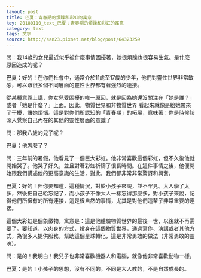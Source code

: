 ```yaml
---
layout: post
title: 巴夏：青春期的煩躁和彩虹的寓意
key: 20180110_text_巴夏：青春期的煩躁和彩虹的寓意
category: text
tags: 文字
source: http://san23.pixnet.net/blog/post/64323259
---
```



問：我14歲的女兒最近似乎被什麼事情困擾著，她很煩躁也很容易生氣。是什麼原因造成的呢？

巴夏：好的！在你們社會中，通常介於11歲至17歲的少年，他們對靈性世界非常敏感，可以跟很多個不同層面的靈性世界都有著強烈的連接。

從某種意義上講，你女兒受困擾的唯一原因，就是因為她還沒關注在「她是誰？」或者「她是什麼？」上面。因此，物質世界和非物質世界 看起來就像是給她帶來了干擾，讓她煩惱。這是對你們所認知的「青春期」的拓展，意味著：你是時候該深入覺察自己內在的其他的靈性層面的意識了

問：那我八歲的兒子呢？

巴夏：他怎麼了？

問：三年前的暑假，他看見了一個巨大彩虹。他非常喜歡這個彩虹，但不久後他就開始哭了。他哭了好久，並且對著彩虹祈禱了很長時間。在這件事情之後，他便開始跟我們講述他的更高意識的生活，對此，我們都非常非常驚訝和興奮。

巴夏：好的！但你要知道，這種情況，對於小孩子來說，並不罕見。大人學了太多，然後把自己給忘記了，而小孩子不像大人一樣忘得那麼多，對小孩子來說，記得他們所擁有的所有連接，這是很自然的事情，尤其是對他們這輩子非常重要的連接。

這個大彩虹是個象徵物，寓意是：這是他體驗物質世界的最後一世，以後就不再需要了。要知道，以肉身的方式，投身在這個物質世界，通過寫作、演講或者其他方式，為很多人提供服務，幫助這個星球轉化，這是非常勇敢的做法（非常勇敢的靈魂）。

問：是的！我明白！我兒子也非常喜歡機器人和電腦，就像他非常喜歡動物一樣。

巴夏：是的！小孩子的思想，沒有不同的。不同是大人教的，不是自然成長的。
